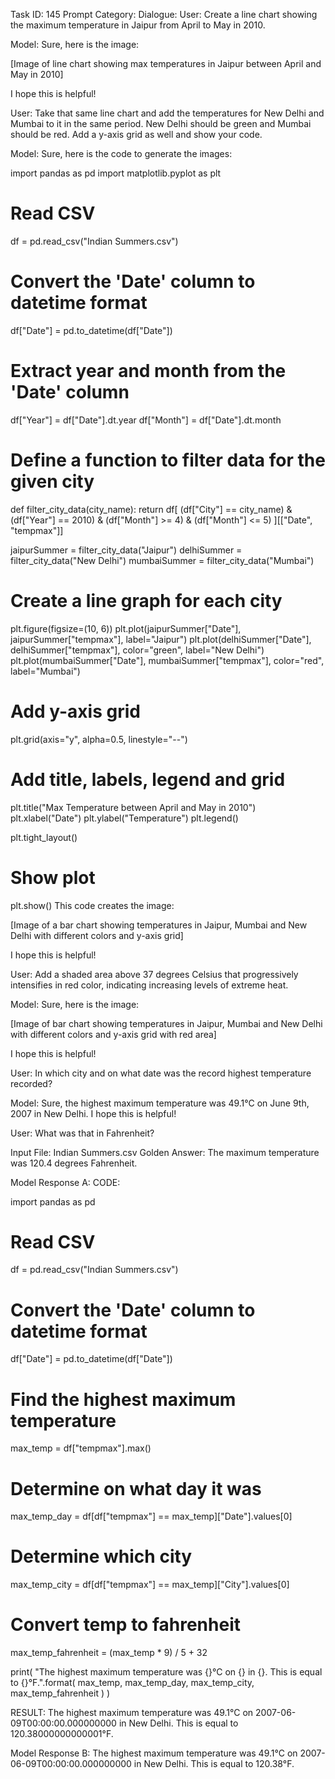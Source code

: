 Task ID: 145
Prompt Category:
Dialogue:
User:
Create a line chart showing the maximum temperature in Jaipur from April to May in 2010.

Model:
Sure, here is the image:

[Image of line chart showing max temperatures in Jaipur between April and May in 2010]

I hope this is helpful!

User:
Take that same line chart and add the temperatures for New Delhi and Mumbai to it in the same period. New Delhi should be green and Mumbai should be red. Add a y-axis grid as well and show your code.

Model:
Sure, here is the code to generate the images:

import pandas as pd
import matplotlib.pyplot as plt

# Read CSV

df = pd.read_csv("Indian Summers.csv")

# Convert the 'Date' column to datetime format

df["Date"] = pd.to_datetime(df["Date"])

# Extract year and month from the 'Date' column

df["Year"] = df["Date"].dt.year
df["Month"] = df["Date"].dt.month

# Define a function to filter data for the given city

def filter_city_data(city_name):
return df[
(df["City"] == city_name)
& (df["Year"] == 2010)
& (df["Month"] >= 4)
& (df["Month"] <= 5)
][["Date", "tempmax"]]

jaipurSummer = filter_city_data("Jaipur")
delhiSummer = filter_city_data("New Delhi")
mumbaiSummer = filter_city_data("Mumbai")

# Create a line graph for each city

plt.figure(figsize=(10, 6))
plt.plot(jaipurSummer["Date"], jaipurSummer["tempmax"], label="Jaipur")
plt.plot(delhiSummer["Date"], delhiSummer["tempmax"], color="green", label="New Delhi")
plt.plot(mumbaiSummer["Date"], mumbaiSummer["tempmax"], color="red", label="Mumbai")

# Add y-axis grid

plt.grid(axis="y", alpha=0.5, linestyle="--")

# Add title, labels, legend and grid

plt.title("Max Temperature between April and May in 2010")
plt.xlabel("Date")
plt.ylabel("Temperature")
plt.legend()

plt.tight_layout()

# Show plot

plt.show()
This code creates the image:

[Image of a bar chart showing temperatures in Jaipur, Mumbai and New Delhi with different colors and y-axis grid]

I hope this is helpful!

User:
Add a shaded area above 37 degrees Celsius that progressively intensifies in red color, indicating increasing levels of extreme heat.

Model:
Sure, here is the image:

[Image of bar chart showing temperatures in Jaipur, Mumbai and New Delhi with different colors and y-axis grid with red area]

I hope this is helpful!

User:
In which city and on what date was the record highest temperature recorded?

Model:
Sure, the highest maximum temperature was 49.1°C on June 9th, 2007 in New Delhi.
I hope this is helpful!

User:
What was that in Fahrenheit?

Input File: Indian Summers.csv
Golden Answer:
The maximum temperature was 120.4 degrees Fahrenheit.

Model Response A:
CODE:

import pandas as pd

# Read CSV

df = pd.read_csv("Indian Summers.csv")

# Convert the 'Date' column to datetime format

df["Date"] = pd.to_datetime(df["Date"])

# Find the highest maximum temperature

max_temp = df["tempmax"].max()

# Determine on what day it was

max_temp_day = df[df["tempmax"] == max_temp]["Date"].values[0]

# Determine which city

max_temp_city = df[df["tempmax"] == max_temp]["City"].values[0]

# Convert temp to fahrenheit

max_temp_fahrenheit = (max_temp \* 9) / 5 + 32

print(
"The highest maximum temperature was {}°C on {} in {}. This is equal to {}°F.".format(
max_temp, max_temp_day, max_temp_city, max_temp_fahrenheit
)
)

RESULT:
The highest maximum temperature was 49.1°C on 2007-06-09T00:00:00.000000000 in New Delhi. This is equal to 120.38000000000001°F.

Model Response B:
The highest maximum temperature was 49.1°C on 2007-06-09T00:00:00.000000000 in New Delhi. This is equal to 120.38°F.
